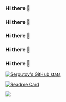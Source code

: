### Hi there 👋
### Hi there 👋
### Hi there 👋
### Hi there 👋
### Hi there 👋


[![Serputov's GitHub stats](https://github-readme-stats.vercel.app/api?username=aserputov)](https://github.com/anuraghazra/github-readme-stats)


[![Readme Card](https://github-readme-stats.vercel.app/api/pin/?username=aserputov&repo=github-readme-stats)](https://github.com/aserputov/github-readme-stats)




[![](https://img.shields.io/badge/-MongoDB-47A248?logo=mongodb&logoColor=white&style=flat)](https://www.mongodb.com)
